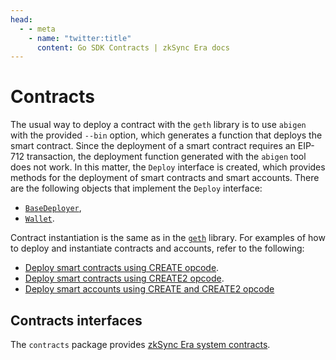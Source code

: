 ```yaml
---
head:
  - - meta
    - name: "twitter:title"
      content: Go SDK Contracts | zkSync Era docs
---
```


# Contracts

The usual way to deploy a contract with the `geth` library is to use `abigen` with the provided `--bin` option, which generates a function
that deploys the smart contract. Since the deployment of a smart contract requires an EIP-712 transaction, the deployment function generated
with the `abigen` tool does not work. In this matter, the `Deploy` interface is created, which provides methods for the deployment of smart
contracts and smart accounts. There are the following objects that implement the `Deploy` interface:

- [`BaseDeployer`](accounts.md#basedeployer),
- [`Wallet`](accounts.md#wallet).

Contract instantiation is the same as in the [`geth`](https://geth.ethereum.org/docs/developers/dapp-developer/native-bindings) library. For
examples of how to deploy and instantiate contracts and accounts, refer to the following:

- [Deploy smart contracts using CREATE opcode](examples/create.md).
- [Deploy smart contracts using CREATE2 opcode](examples/create2.md).
- [Deploy smart accounts using CREATE and CREATE2 opcode](examples/custom-paymaster/deploy-account.md)

## Contracts interfaces

The `contracts` package provides [zkSync Era system contracts](../../reference/architecture/system-contracts.md).
